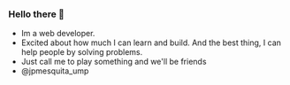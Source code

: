 ### Hello there 👋

- Im a web developer.
- Excited about how much I can learn and build. And the best thing, I can help people by solving problems. 
- Just call me to play something and we'll be friends
- @jpmesquita_ump
